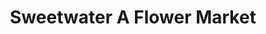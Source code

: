 ---
title: "Sweetwater A Flower Market"
url: /colorado-springs/sweetwater-a-flower-market-voyager-parkway/
shop: florist
---